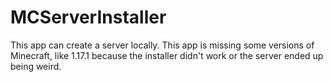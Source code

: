 # MCServerInstaller
This app can create a server locally.
This app is missing some versions of Minecraft, like 1.17.1 because the installer didn't work or the server ended up being weird.
